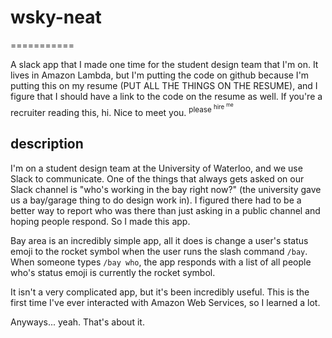 # wsky-neat
===========

A slack app that I made one time for the student design team that I'm on. It lives in Amazon Lambda, but I'm putting the code on github because I'm putting this on my resume (PUT ALL THE THINGS ON THE RESUME), and I figure that I should have a link to the code on the resume as well. If you're a recruiter reading this, hi. Nice to meet you. <sup>please <sup>hire <sup>me</sup></sup></sup>

description
-----------

I'm on a student design team at the University of Waterloo, and we use Slack to communicate. One of the things that always gets asked on our Slack channel is "who's working in the bay right now?" (the university gave us a bay/garage thing to do design work in). I figured there had to be a better way to report who was there than just asking in a public channel and hoping people respond. So I made this app.

Bay area is an incredibly simple app, all it does is change a user's status emoji to the rocket symbol when the user runs the slash command `/bay`. When someone types `/bay who`, the app responds with a list of all people who's status emoji is currently the rocket symbol.

It isn't a very complicated app, but it's been incredibly useful. This is the first time I've ever interacted with Amazon Web Services, so I learned a lot.

Anyways... yeah. That's about it.
